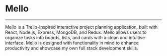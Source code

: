 # Mello
---

Mello is a Trello-inspired interactive project planning application, built with React, Node.js, Express, MongoDB, and Redux. Mello allows users to organize tasks into boards, lists, and cards with a clean and intuitive interface. Mello is designed with functionality in mind to enhance productivity and showcase my own full stack development skills.
